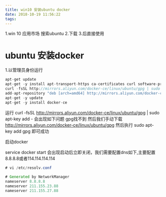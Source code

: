 ```yaml
---
title: win10 安装ubuntu docker
date: 2018-10-19 11:56:22
tags:
---
```


1.win 10 应用市场 搜索ubuntu
2.下载
3.后直接使用

#  ubuntu 安装docker

1.以管理员身份运行

```java
apt-get update
apt-get -y install apt-transport-https ca-certificates curl software-properties-common
curl -fsSL http://mirrors.aliyun.com/docker-ce/linux/ubuntu/gpg | sudo apt-key add -
add-apt-repository "deb [arch=amd64] http://mirrors.aliyun.com/docker-ce/linux/ubuntu $(lsb_release -cs) stable"
apt-get -y update
apt-get -y install docker-ce

```

运行 curl -fsSL http://mirrors.aliyun.com/docker-ce/linux/ubuntu/gpg | sudo apt-key add -    会出现如下问题
gpg找不到 然后我们手动下载 http://mirrors.aliyun.com/docker-ce/linux/ubuntu/gpg 然后执行 
sudo apt-key add gpg 即可成功

启动docker 

service docker start 会出现启动后立即关闭，我们需要配置dns如下,主要配置8.8.8.8或者114.114.114.114

```java
# vi /etc/resolv.conf
 
# Generated by NetworkManager
nameserver 8.8.8.8
nameserver 211.155.23.88
nameserver 211.155.27.88

```











